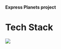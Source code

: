 **Express Planets project**

# **Tech Stack**

![](https://skillicons.dev/icons?i=nodejs,express,react)
